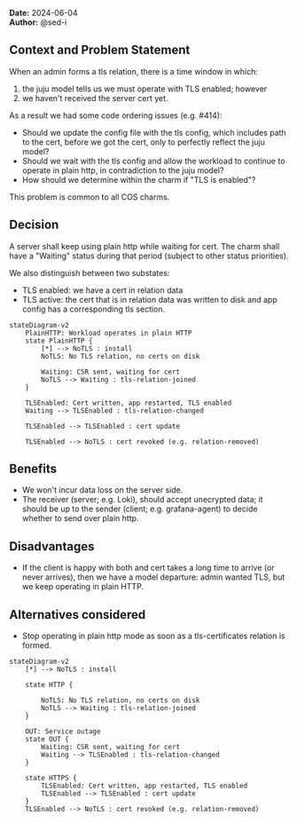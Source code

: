 **Date:** 2024-06-04<br/>
**Author:** @sed-i

## Context and Problem Statement
When an admin forms a tls relation, there is a time window in which:

1. the juju model tells us we must operate with TLS enabled; however
2. we haven't received the server cert yet.

As a result we had some code ordering issues (e.g. #414):
- Should we update the config file with the tls config, which includes path to
  the cert, before we got the cert, only to perfectly reflect the juju model?
- Should we wait with the tls config and allow the workload to continue to
  operate in plain http, in contradiction to the juju model?
- How should we determine within the charm if "TLS is enabled"?

This problem is common to all COS charms.

## Decision
A server shall keep using plain http while waiting for cert. The charm shall
have a "Waiting" status during that period (subject to other status
priorities).

We also distinguish between two substates:
- TLS enabled: we have a cert in relation data
- TLS active: the cert that is in relation data was written to disk and app
  config has a corresponding tls section.

```mermaid
stateDiagram-v2
    PlainHTTP: Workload operates in plain HTTP
    state PlainHTTP {
        [*] --> NoTLS : install
        NoTLS: No TLS relation, no certs on disk

        Waiting: CSR sent, waiting for cert
        NoTLS --> Waiting : tls-relation-joined
    }

    TLSEnabled: Cert written, app restarted, TLS enabled
    Waiting --> TLSEnabled : tls-relation-changed

    TLSEnabled --> TLSEnabled : cert update

    TLSEnabled --> NoTLS : cert revoked (e.g. relation-removed)
```

## Benefits
- We won't incur data loss on the server side.
- The receiver (server; e.g. Loki), should accept unecrypted data; it should be
  up to the sender (client; e.g. grafana-agent) to decide whether to send over
  plain http.

## Disadvantages
- If the client is happy with both and cert takes a long time to
  arrive (or never arrives), then we have a model departure: admin wanted TLS,
  but we keep operating in plain HTTP.

## Alternatives considered
- Stop operating in plain http mode as soon as a tls-certificates relation is
  formed.

```mermaid
stateDiagram-v2
    [*] --> NoTLS : install

    state HTTP {

        NoTLS: No TLS relation, no certs on disk
        NoTLS --> Waiting : tls-relation-joined
    }

    OUT: Service outage
    state OUT {
        Waiting: CSR sent, waiting for cert
        Waiting --> TLSEnabled : tls-relation-changed
    }

    state HTTPS {
        TLSEnabled: Cert written, app restarted, TLS enabled
        TLSEnabled --> TLSEnabled : cert update
    }
    TLSEnabled --> NoTLS : cert revoked (e.g. relation-removed)
```
